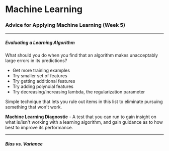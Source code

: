 # Machine Learning #
### Advice for Applying Machine Learning (Week 5) ###


---
##### Evaluating a Learning Algorithm

What should you do when you find that an algorithm makes unacceptably large errors in its predictions?
- Get more training examples
- Try smaller set of features
- Try getting additional features
- Try adding polynoial features
- Try decreasing/increasing lambda, the regularization parameter

Simple technique that lets you rule out items in this list to eliminate pursuing something that won't work.

**Machine Learning Diagnostic** - A test that you can run to gain insight on what is/isn't working with a learning algorithm, and gain guidance as to how best to improve its performance.

---
##### Bias vs. Variance
 